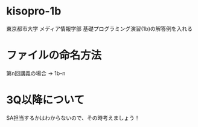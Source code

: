 # kisopro-1b
東京都市大学 メディア情報学部 基礎プログラミング演習(1b)の解答例を入れる

# ファイルの命名方法
第n回講義の場合 → 1b-n

# 3Q以降について
SA担当するかはわからないので、その時考えましょう！
